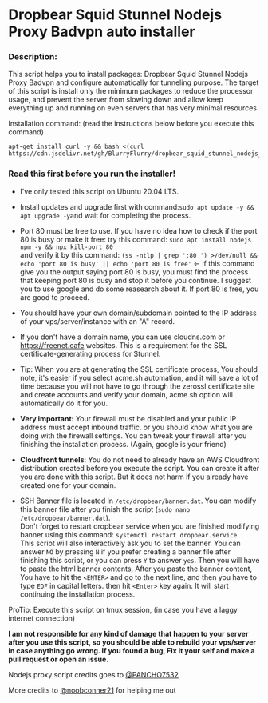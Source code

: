 # Dropbear Squid Stunnel Nodejs Proxy Badvpn auto installer

### Description:
This script helps you to install packages: Dropbear Squid Stunnel Nodejs Proxy Badvpn and configure automatically for tunneling purpose.
The target of this script is install only the minimum packages to reduce the processor usage, and prevent the server from slowing down and allow keep everything up and running on even servers that has very minimal resources.


Installation command: (read the instructions below before you execute this command)
```
apt-get install curl -y && bash <(curl https://cdn.jsdelivr.net/gh/BlurryFlurry/dropbear_squid_stunnel_nodejs_proxy_badvpn_install@main/install.sh)
````

### Read this first before you run the installer!

- I've only tested this script on Ubuntu 20.04 LTS.
- Install updates and upgrade first with command:`sudo apt update -y && apt upgrade -y`and wait for completing the process.
- Port 80 must be free to use. If you have no idea how to check if the port 80 is busy or make it free: try this command: `sudo apt install nodejs npm -y && npx kill-port 80` <br> and verify it by this command: `(ss -ntlp | grep ':80 ') >/dev/null && echo 'port 80 is busy' || echo 'port 80 is free'` <- if this command give you the output saying port 80 is busy, you must find the process that keeping port 80 is busy and stop it before you continue. I suggest you to use google and do some reasearch about it. If port 80 is free, you are good to proceed.
- You should have your own domain/subdomain pointed to the IP address of your vps/server/instance with an "A" record. 
- If you don't have a domain name, you can use cloudns.com or https://freenet.cafe websites. This is a requirement for the SSL certificate-generating process for Stunnel.
- Tip: When you are at generating the SSL certificate process, You should note, it's easier if you select acme.sh automation, and it will save a lot of time because you will not have to go through the zerossl certificate site and create accounts and verify your domain, acme.sh option will automatically do it for you.
- **Very important:** Your firewall must be disabled and your public IP address must accept inbound traffic. or you should know what you are doing with the firewall settings. You can tweak your firewall after you finishing the installation process. (Again, google is your friend)

- **Cloudfront tunnels**: You do not need to already have an AWS Cloudfront distribution created before you execute the script. You can create it after you are done with this script. But it does not harm if you already have created one for your domain.
- SSH Banner file is located in `/etc/dropbear/banner.dat`. You can modify this banner file after you finish the script (`sudo nano /etc/dropbear/banner.dat`).<br> Don't forget to restart dropbear service when you are finished modifying banner using this command: `systemctl restart dropbear.service`. <br>This script will also interactively ask you to set the banner. You can answer `NO` by pressing  `N` if you prefer creating a banner file after finishing this script, or you can press `Y` to answer `yes`. Then you will have to paste the html banner contents, After you paste the banner content, You have to hit the `<ENTER>` and go to the next line, and then you have to type `EOF` in capital letters. then hit `<Enter>` key again. It will start continuing the installation process. 

ProTip: Execute this script on tmux session, (in case you have a laggy internet connection)

**I am not responsible for any kind of damage that happen to your server after you use this script, so you should be able to rebuild your vps/server in case anything go wrong. If you found a bug, Fix it your self and make a pull request or open an issue.**

Nodejs proxy script credits goes to [@PANCHO7532](https://gitlab.com/PANCHO7532)

More credits to [@noobconner21](https://gitlab.com/noobconner21) for helping me out
